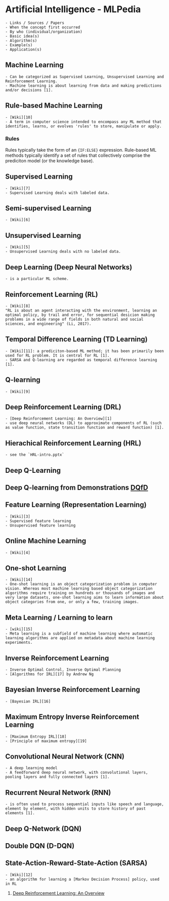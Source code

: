# Artificial Intelligence - MLPedia
```
- Links / Sources / Papers
- When the concept first occurred
- By who (individual/organization)
- Basic idea(s)
- Algorithm(s)
- Example(s)
- Application(s)
```

## Machine Learning
    - Can be categorized as Supervised Learning, Unsupervised Learning and Reinforcement Learning.
    - Machine learning is about learning from data and making predictions and/or decisions [1].

## Rule-based Machine Learning
    - [Wiki][10]
    - A term in computer science intended to encompass any ML method that identifies, learns, or evolves 'rules' to store, manipulate or apply.
### Rules
Rules typically take the form of an `{IF:ELSE}` expression. Rule-based ML methods typically identify a set of rules that collectively comprise the prediciton model (or the knowledge base).

## Supervised Learning
    - [Wiki][7]
    - Supervised Learning deals with labeled data.

## Semi-supervised Learning
    - [Wiki][6]

## Unsupervised Learning
    - [Wiki][5]
    - Unsupervised Learning deals with no labeled data.

## Deep Learning (Deep Neural Networks)
    - is a particular ML scheme.

## Reinforcement Learning (RL)
    - [Wiki][8]
    "RL is about an agent interacting with the environment, learning an optimal policy, by trail and error, for sequential desicion making problems in a wide range of fields in both natural and social sciences, and engineering" (Li, 2017).

## Temporal Difference Learning (TD Learning)
    - [Wiki][11]: a prediciton-based ML method; it has been primarily been used for RL problem. It is central for RL [1].
    - SARSA and Q-learning are regarded as temporal difference learning [1].

## Q-learning
    - [Wiki][9]

## Deep Reinforcement Learning (DRL)
    - [Deep Reinforcement Learning: An Overview][1]
    - use deep neural networks (DL) to approximate components of RL (such as value function, state transition function and reward function) [1].

## Hierachical Reinforcement Learning (HRL)
    - see the `HRL-intro.pptx`

## Deep Q-Learning

## Deep Q-learning from Demonstrations [DQfD][2]

## Feature Learning (Representation Learning)
    - [Wiki][3]
    - Supervised feature learning
    - Unsupervised feature learning

## Online Machine Learning
    - [Wiki][4]

## One-shot Learning
    - [Wiki][14]
    - One-shot learning is an object categorization problem in computer vision. Whereas most machine learning based object categorization algorithms require training on hundreds or thousands of images and very large datasets, one-shot learning aims to learn information about object categories from one, or only a few, training images.

## Meta Learning / Learning to learn
    - [wiki][15]
    - Meta learning is a subfield of machine learning where automatic learning algorithms are applied on metadata about machine learning experiments.

## Inverse Reinforcement Learning
    - Inverse Optimal Control, Inverse Optimal Planning
    - [Algorithms for IRL][17] by Andrew Ng

## Bayesian Inverse Reinforcement Learning 
    - [Bayesian IRL][16]

## Maximum Entropy Inverse Reinforcement Learning 
    - [Maximum Entropy IRL][18]
    - [Principle of maximum entropy][19]

## Convolutional Neural Network (CNN)
    - A deep learning model
    - A feedforward deep neural network, with convolutional layers, pooling layers and fully connected layers [1].

## Recurrent Neural Network (RNN)
    - is often used to process sequential inputs like speech and language, element by element, with hidden units to store history of past elements [1].


## Deep Q-Network (DQN)

## Double DQN (D-DQN)

## State-Action-Reward-State-Action (SARSA)
    - [Wiki][12]
    - an algorithm for learning a [Markov Decision Process] policy, used in RL

[comment]: <Links>

[1]: https://arxiv.org/pdf/1701.07274.pdf
[2]: https://arxiv.org/abs/1704.03732
[3]: https://en.wikipedia.org/wiki/Feature_learning
[4]: https://en.wikipedia.org/wiki/Online_machine_learning
[5]: https://en.wikipedia.org/wiki/Unsupervised_learning
[6]: https://en.wikipedia.org/wiki/Semi-supervised_learning
[7]: https://en.wikipedia.org/wiki/Supervised_learning
[8]: https://en.wikipedia.org/wiki/Reinforcement_learning 
[9]: https://en.wikipedia.org/wiki/Q-learning
[10]: https://en.wikipedia.org/wiki/Rule-based_machine_learning
[11]: https://en.wikipedia.org/wiki/Temporal_difference_learning
[12]: https://en.wikipedia.org/wiki/State%E2%80%93action%E2%80%93reward%E2%80%93state%E2%80%93action
[13]: https://en.wikipedia.org/wiki/Markov_decision_process
[14]: https://en.wikipedia.org/wiki/One-shot_learning
[15]: https://en.wikipedia.org/wiki/Meta_learning_(computer_science)
[16]: https://www.aaai.org/Papers/IJCAI/2007/IJCAI07-416.pdf
[17]: http://ai.stanford.edu/~ang/papers/icml00-irl.pdf
[18]: https://www.aaai.org/Papers/AAAI/2008/AAAI08-227.pdf
[19]: https://en.wikipedia.org/wiki/Principle_of_maximum_entropy

[comment]: <Some Useful Sources>
[001]: https://machinelearningmastery.com/supervised-and-unsupervised-machine-learning-algorithms/
[002]: https://www.coursera.org/specializations/deep-learning#courses

[comment]: <Resources>
1. [Deep Reinforcement Learning: An Overview](https://arxiv.org/abs/1701.07274)
